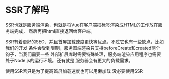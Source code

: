 
# SSR了解吗

   SSR也就是服务端渲染，也就是将Vue在客户端把标签渲染成HTML的工作放在服务端完成，
   然后再把html直接返回给客户端。

   SSR有着更好的SEO、并且首屏加载速度更快等优点。不过它也有一些缺点，比如我们的开发
   条件会受到限制，服务器端渲染只支持beforeCreate和created两个钩子，当我们需要一些
   外部扩展库时需要特殊处理，服务端渲染应用程序也需要处于Node.js的运行环境。还有就是
   服务器会有更大的负载需求。

   使用SSR若只是为了提高首屏加载速度也可以用懒加载 没必要使用SSR